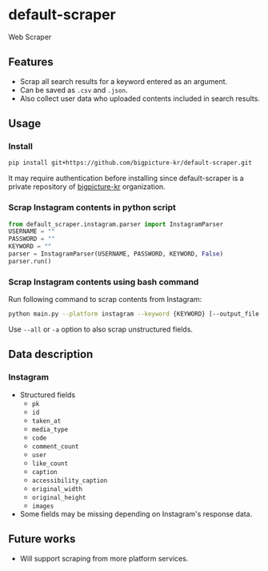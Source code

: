 # default-scraper
Web Scraper

## Features

- Scrap all search results for a keyword entered as an argument.
- Can be saved as `.csv` and `.json`.
- Also collect user data who uploaded contents included in search results.

## Usage

### Install

```bash
pip install git+https://github.com/bigpicture-kr/default-scraper.git
```

It may require authentication before installing since default-scraper is a private repository of [bigpicture-kr](https://github.com/bigpicture-kr) organization.

### Scrap Instagram contents in python script

```python
from default_scraper.instagram.parser import InstagramParser
USERNAME = ""
PASSWORD = ""
KEYWORD = ""
parser = InstagramParser(USERNAME, PASSWORD, KEYWORD, False)
parser.run()
```

### Scrap Instagram contents using bash command

Run following command to scrap contents from Instagram:

```bash
python main.py --platform instagram --keyword {KEYWORD} [--output_file OUTPUT_FILE] [--all]
```

Use `--all` or `-a` option to also scrap unstructured fields.

## Data description

### Instagram

- Structured fields
  - `pk`
  - `id`
  - `taken_at`
  - `media_type`
  - `code`
  - `comment_count`
  - `user`
  - `like_count`
  - `caption`
  - `accessibility_caption`
  - `original_width`
  - `original_height`
  - `images`
- Some fields may be missing depending on Instagram's response data.

## Future works

- Will support scraping from more platform services.
